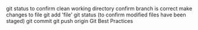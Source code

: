 git status to confirm clean working directory
confirm branch is correct
make changes to file
git add 'file'
git status (to confirm modified files have been staged)
git commit
git push origin <branchname>
Git Best Practices
